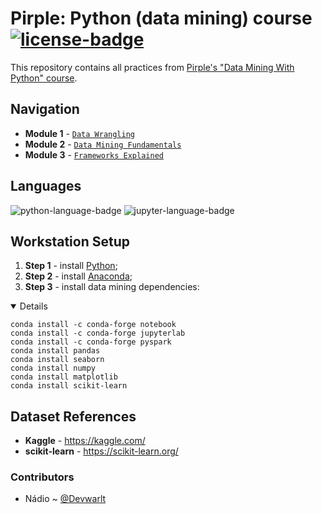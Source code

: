 # Pirple: Python (data mining) course [![license-badge]][license]
This repository contains all practices from [Pirple's "Data Mining With Python" course][pirple-py-dm-course].

## Navigation
- **Module 1** - [`Data Wrangling`][module-1]
- **Module 2** - [`Data Mining Fundamentals`][module-2]
- **Module 3** - [`Frameworks Explained`][module-3]

## Languages
![python-language-badge] ![jupyter-language-badge]

## Workstation Setup
1. **Step 1** - install [Python][ref-1];
1. **Step 2** - install [Anaconda][ref-2];
1. **Step 3** - install data mining dependencies:
<details open>

```terminal
conda install -c conda-forge notebook
conda install -c conda-forge jupyterlab
conda install -c conda-forge pyspark
conda install pandas
conda install seaborn
conda install numpy
conda install matplotlib
conda install scikit-learn
```

</details>

## Dataset References
- **Kaggle** - https://kaggle.com/
- **scikit-learn** - https://scikit-learn.org/

### Contributors
- Nádio ~ [@Devwarlt][nadio-ref]

[nadio-ref]: https://github.com/Devwarlt

[python-language-badge]: https://img.shields.io/badge/Python-3.8.3-yellow?logo=python&style=plastic
[jupyter-language-badge]: https://img.shields.io/badge/Notebook-6.0.3-yellow?logo=jupyter&style=plastic

[license-badge]: https://img.shields.io/badge/License-WTFPL-black?style=plastic
[license]: /LICENSE

[pirple-py-dm-course]: https://www.pirple.com/#cst-v2-section-SJx3vzU37

[ref-1]: https://www.python.org/downloads/
[ref-2]: https://docs.anaconda.com/anaconda/install/

[module-1]: /PyDM.Module1
[module-2]: /PyDM.Module2
[module-3]: /PyDM.Module3
